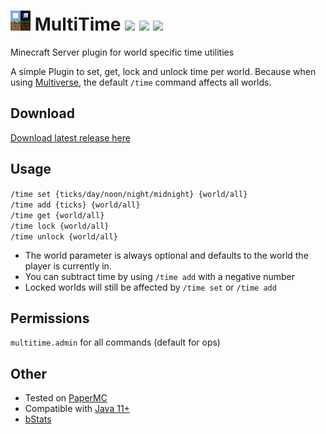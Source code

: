 ![](https://raw.githubusercontent.com/Maddin-M/MultiTime/master/icon.png)
MultiTime ![](https://tokei.rs/b1/github/Maddin-M/MultiTime?category=code) ![](https://img.shields.io/bstats/servers/10918) ![](https://img.shields.io/spiget/downloads/90642)
=================

Minecraft Server plugin for world specific time utilities

A simple Plugin to set, get, lock and unlock time per world. Because when using [Multiverse](https://github.com/Multiverse), the default `/time` command affects all worlds.

Download
---

[Download latest release here](https://www.spigotmc.org/resources/multitime.90642/)

Usage
---

`/time set {ticks/day/noon/night/midnight} {world/all}`  
`/time add {ticks} {world/all}`  
`/time get {world/all}`  
`/time lock {world/all}`  
`/time unlock {world/all}`

- The world parameter is always optional and defaults to the world the player is currently in.
- You can subtract time by using `/time add` with a negative number
- Locked worlds will still be affected by `/time set` or `/time add`

Permissions
---

`multitime.admin` for all commands (default for ops)

Other
---

- Tested on [PaperMC](https://papermc.io/downloads)
- Compatible with [Java 11+](https://adoptopenjdk.net/)
- [bStats](https://bstats.org/plugin/bukkit/MultiTime/10918)

